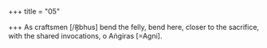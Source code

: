 +++
title = "05"

+++
As craftsmen [/R̥bhus] bend the felly, bend here, closer to the sacrifice, with the shared invocations, o Aṅgiras [=Agni].  